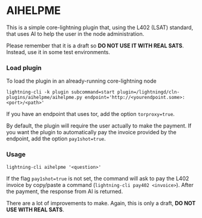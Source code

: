 
# AIHELPME

This is a simple core-lightning plugin that, using the L402 (LSAT) standard, that uses AI to help the user in the node administration.

Please remember that it is a draft so __DO NOT USE IT WITH REAL SATS__. Instead, use it in some test environments.


### Load plugin
To load the plugin in an already-running core-lightning node
```
lightning-cli -k plugin subcommand=start plugin=/lightningd/cln-plugins/aihelpme/aihelpme.py endpoint='http://<yourendpoint.some>:<port>/<path>'
```

If you have an endpoint that uses tor, add the option `torproxy=true`.

By default, the plugin will require the user actually to make the payment. If you want the plugin to automatically pay the invoice provided by the endpoint, add the option `pay1shot=true`.

### Usage
```
lightning-cli aihelpme '<question>'
```
If the flag  `pay1shot=true` is not set, the command will ask to pay the L402 invoice by copy/paste a command (`lightning-cli pay402 <invoice>`). After the payment, the response from AI is returned.

There are a lot of improvements to make. Again, this is only a draft, __DO NOT USE WITH REAL SATS__.
